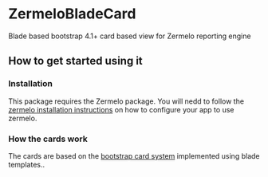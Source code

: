 # ZermeloBladeCard
Blade based bootstrap 4.1+ card based view for Zermelo reporting engine

How to get started using it
-------------------------

### Installation

This package requires the Zermelo package. You will nedd to follow the [zermelo installation instructions](https://github.com/CareSet/Zermelo) 
on how to configure your app to use zermelo.

### How the cards work
The cards are based on the [bootstrap card system](https://getbootstrap.com/docs/4.1/getting-started/introduction/) implemented using blade templates..




